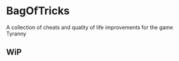 # BagOfTricks
 A collection of cheats and quality of life improvements for the game Tyranny

## WiP
